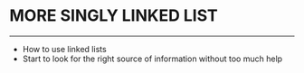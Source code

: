 # MORE SINGLY LINKED LIST
---
* How to use linked lists
* Start to look for the right source of information without too much help

